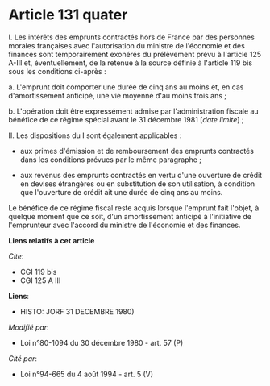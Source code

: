 # Article 131 quater

I. Les intérêts des emprunts contractés hors de France par des personnes morales françaises avec l'autorisation du ministre
de l'économie et des finances sont temporairement exonérés du prélèvement prévu à l'article 125 A-III et, éventuellement, de
la retenue à la source définie à l'article 119 bis sous les conditions ci-après :

a. L'emprunt doit comporter une durée de cinq ans au moins et, en cas d'amortissement anticipé, une vie moyenne d'au moins
trois ans ;

b. L'opération doit être expressément admise par l'administration fiscale au bénéfice de ce régime spécial avant le 31
décembre 1981 [*date limite*] ;

II. Les dispositions du I sont également applicables :

- aux primes d'émission et de remboursement des emprunts contractés dans les conditions prévues par le même paragraphe ;

- aux revenus des emprunts contractés en vertu d'une ouverture de crédit en devises étrangères ou en substitution de son
utilisation, à condition que l'ouverture de crédit ait une durée de cinq ans au moins.

Le bénéfice de ce régime fiscal reste acquis lorsque l'emprunt fait l'objet, à quelque moment que ce soit, d'un amortissement
anticipé à l'initiative de l'emprunteur avec l'accord du ministre de l'économie et des finances.

**Liens relatifs à cet article**

_Cite_:

  - CGI 119 bis
  - CGI 125 A III

**Liens**:

  - HISTO: JORF 31 DECEMBRE 1980)

_Modifié par_:

  - Loi n°80-1094 du 30 décembre 1980 - art. 57 (P)

_Cité par_:

  - Loi n°94-665 du 4 août 1994 - art. 5 (V)
